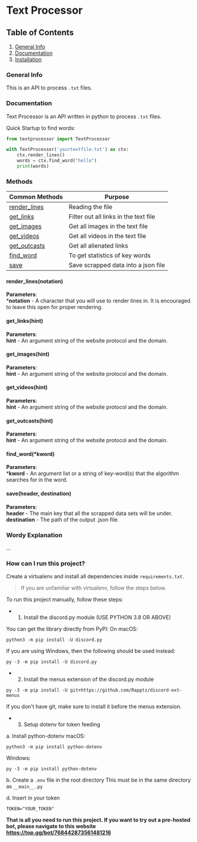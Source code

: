 # Text Processor

## Table of Contents
1. [General Info](#general-info)
2. [Documentation](#documentation)
3. [Installation](#how-can-i-run-this-project)

### General Info
This is an API to process `.txt` files.

### Documentation
Text Processor is an API written in python to process `.txt` files.

Quick Startup to find words:
```python
from textprocessor import TextProcessor

with TextProcessor('yourtextfile.txt') as ctx:
    ctx.render_lines()
    words = ctx.find_word("hello")
    print(words)
```
### Methods
Common Methods | Purpose
------------ | -------------
[render_lines](#render_lines) | Reading the file
[get_links](#get_links) | Filter out all links in the text file
[get_images](#get_images) | Get all images in the text file
[get_videos](#get_videos) | Get all videos in the text file
[get_outcasts](#get_outcasts) | Get all alienated links
[find_word](#find_words) |  To get statistics of key words
[save](#save) | Save scrapped data into a json file

#### render_lines(notation)
__Parameters__:
<br>***notation** - A character that you will use to render lines in. It is encouraged to leave this open for proper rendering.</br>

#### get_links(hint)
__Parameters__:
<br>
**hint** - An argument string of the website protocol and the domain.
</br>

#### get_images(hint)
__Parameters__:
<br>
**hint** - An argument string of the website protocol and the domain.
</br>

#### get_videos(hint)
__Parameters__:
<br>
**hint** - An argument string of the website protocol and the domain.
</br>

#### get_outcasts(hint)
__Parameters__:
<br>
**hint** - An argument string of the website protocol and the domain.
</br>

#### find_word(*kword)
__Parameters__:
<br>
***kword** - An argument list or a string of key-word(s) that the algorithm searches for in the word.
</br>

#### save(header, destination)
__Parameters__:
<br>
**header** - The main key that all the scrapped data sets will be under.
**destination** - The path of the output .json file.
</br>

### Wordy Explanation 
...

### How can I run this project?
Create a virtualenv and install all dependencies inside `requirements.txt`.

> If you are unfamiliar with virtualenv, follow the steps below.

To run this project manually, follow these steps:

* 1. Install the discord.py module (USE PYTHON 3.8 OR ABOVE)

You can get the library directly from PyPI:
On macOS:
```
python3 -m pip install -U discord.py
```
If you are using Windows, then the following should be used instead:
```
py -3 -m pip install -U discord.py
```

* 2. Install the menus extension of the discord.py module
```
py -3 -m pip install -U git+https://github.com/Rapptz/discord-ext-menus
```
If you don't have git, make sure to install it before the menus extension.

* 3. Setup dotenv for token feeding

a. Install python-dotenv
macOS:
```
python3 -m pip install python-dotenv
```
Windows:
```
py -3 -m pip install python-dotenv
```
b. Create a `.env` file in the root directory
This must be in the same directory as `__main__.py`

d. Insert in your token
~~~
TOKEN="YOUR_TOKEN"
~~~

**That is all you need to run this project. If you want to try out a pre-hosted bot, please navigate to this website https://top.gg/bot/768442873561481216** 

